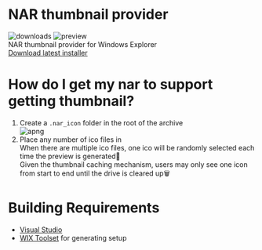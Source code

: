 # NAR thumbnail provider
![downloads](https://img.shields.io/github/downloads/Taromati2/nar-thumbnail-provider/total)
![preview](https://user-images.githubusercontent.com/31927825/159116281-9b32ab89-2bad-433b-85b0-bda347773b77.png)  
NAR thumbnail provider for Windows Explorer  
[Download latest installer](https://github.com/Taromati2/nar-thumbnail-provider/releases/latest)  

# How do I get my nar to support getting thumbnail?
1. Create a `.nar_icon` folder in the root of the archive  
   ![apng](https://user-images.githubusercontent.com/31927825/159008338-4a804873-b08c-4996-9752-7f77dcc11906.png)
2. Place any number of ico files in  
   When there are multiple ico files, one ico will be randomly selected each time the preview is generated🔮  
   Given the thumbnail caching mechanism, users may only see one icon from start to end until the drive is cleared up🗑  

# Building Requirements
* [Visual Studio](https://visualstudio.microsoft.com/vs/community/)
* [WIX Toolset](http://wixtoolset.org/) for generating setup
